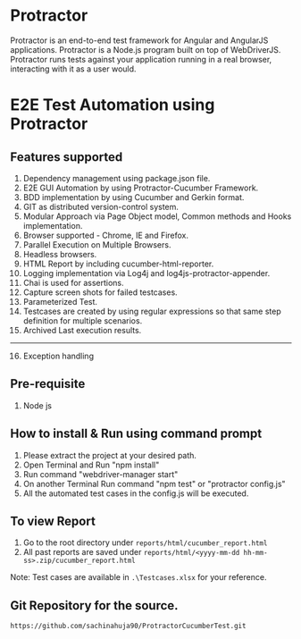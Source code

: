 # Protractor
Protractor is an end-to-end test framework for Angular and AngularJS applications. Protractor is a Node.js program built on top of WebDriverJS. Protractor runs tests against your application running in a real browser, interacting with it as a user would.

# E2E Test Automation using Protractor

## Features supported
1. Dependency management using package.json file.
2. E2E GUI Automation by using Protractor-Cucumber Framework.
3. BDD implementation by using Cucumber and Gerkin format.
4. GIT as distributed version-control system.
5. Modular Approach via Page Object model, Common methods and Hooks implementation.
6. Browser supported - Chrome, IE and Firefox.
7. Parallel Execution on Multiple Browsers.
8. Headless browsers.
9. HTML Report by including cucumber-html-reporter.
10. Logging implementation via Log4j and log4js-protractor-appender.
11. Chai is used for assertions.
12. Capture screen shots for failed testcases.
13. Parameterized Test.
14. Testcases are created by using regular expressions so that same step definition for multiple scenarios.
15. Archived Last execution results.
---
16. Exception handling


## Pre-requisite
1. Node js

## How to install & Run using command prompt
1. Please extract the project at your desired path.
2. Open Terminal and Run "npm install"
3. Run command "webdriver-manager start"
4. On another Terminal Run command "npm test" or "protractor config.js"
5. All the automated test cases in the config.js will be executed.


## To view Report 
1. Go to the root directory under `reports/html/cucumber_report.html`
2. All past reports are saved under `reports/html/<yyyy-mm-dd hh-mm-ss>.zip/cucumber_report.html` 


Note: Test cases are available in `.\Testcases.xlsx` for your reference.

## Git Repository for the source.
`https://github.com/sachinahuja90/ProtractorCucumberTest.git`
